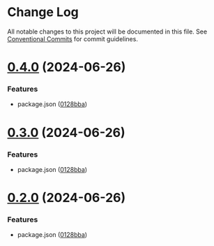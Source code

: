 # Change Log

All notable changes to this project will be documented in this file.
See [Conventional Commits](https://conventionalcommits.org) for commit guidelines.

# [0.4.0](https://github.com/WangXueLinA/dumi_document/compare/@wxl/aes-des-secret@0.3.0...@wxl/aes-des-secret@0.4.0) (2024-06-26)

### Features

- package.json ([0128bba](https://github.com/WangXueLinA/dumi_document/commit/0128bba8bec9751c6282549eb595f95b1ac192f8))

# [0.3.0](https://github.com/WangXueLinA/dumi_document/compare/@wxl/aes-des-secret@0.3.0...@wxl/aes-des-secret@0.3.0) (2024-06-26)

### Features

- package.json ([0128bba](https://github.com/WangXueLinA/dumi_document/commit/0128bba8bec9751c6282549eb595f95b1ac192f8))

# [0.2.0](https://github.com/WangXueLinA/dumi_document/compare/@wxl/aes-des-secret@0.3.0...@wxl/aes-des-secret@0.2.0) (2024-06-26)

### Features

- package.json ([0128bba](https://github.com/WangXueLinA/dumi_document/commit/0128bba8bec9751c6282549eb595f95b1ac192f8))
